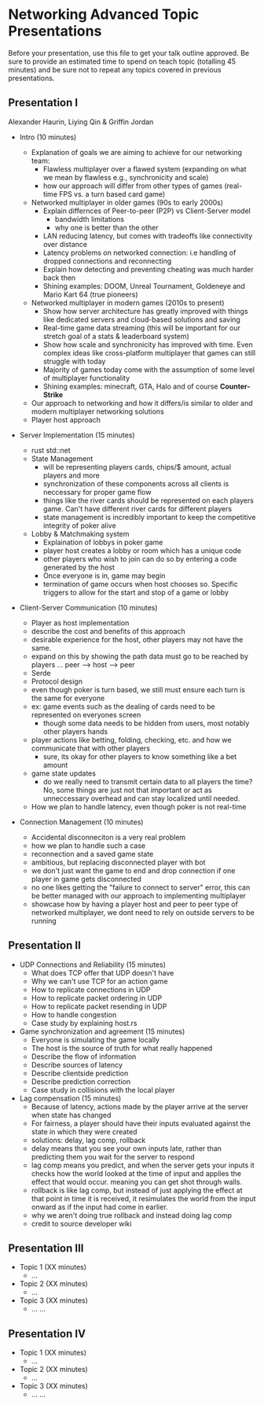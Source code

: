 # Networking Advanced Topic Presentations

Before your presentation, use this file to get your talk outline approved. Be
sure to provide an estimated time to spend on teach topic (totalling 45 minutes)
and be sure not to repeat any topics covered in previous presentations.

## Presentation I

Alexander Haurin,
Liying Qin
& Griffin Jordan

- Intro (10 minutes)
  
  - Explanation of goals we are aiming to achieve for our networking team:
    - Flawless multiplayer over a flawed system (expanding on what we mean by flawless e.g., synchronicity and scale)
    - how our approach will differ from other types of games (real-time FPS vs. a turn based card game)
  - Networked multiplayer in older games (90s to early 2000s)
    - Explain differnces of Peer-to-peer (P2P) vs Client-Server model
        - bandwidth limitations
        - why one is better than the other
    - LAN reducing latency, but comes with tradeoffs like connectivity over distance
    - Latency problems on networked connection: i.e handling of dropped connections and reconnecting
    - Explain how detecting and preventing cheating was much harder back then
    - Shining examples: DOOM, Unreal Tournament, Goldeneye and Mario Kart 64 (true pioneers)
  - Networked multiplayer in modern games (2010s to present)
    - Show how server architecture has greatly improved with things like dedicated servers and cloud-based solutions and saving
    - Real-time game data streaming (this will be important for our stretch goal of a stats & leaderboard system)
    - Show how scale and synchronicity has improved with time. Even complex ideas like cross-platform multiplayer that games can still struggle with today
    - Majority of games today come with the assumption of some level of multiplayer functionality
    - Shining examples: minecraft, GTA, Halo and of course **Counter-Strike**
  - Our approach to networking and how it differs/is similar to older and modern multiplayer networking solutions
  - Player host approach
  
- Server Implementation (15 minutes)
  - rust std::net
  - State Management
    - will be representing players cards, chips/$ amount, actual players and more
    - synchronization of these components across all clients is neccessary for proper game flow
    - things like the river cards should be represented on each players game. Can't have different river cards for different players
    - state management is incredibly important to keep the competitive integrity of poker alive
  - Lobby & Matchmaking system
    - Explaination of lobbys in poker game
    - player host creates a lobby or room which has a unique code
    - other players who wish to join can do so by entering a code generated by the host
    - Once everyone is in, game may begin
    - termination of game occurs when host chooses so. Specific triggers to allow for the start and stop of a game or lobby
    
- Client-Server Communication (10 minutes)
  - Player as host implementation
  - describe the cost and benefits of this approach
  - desirable experience for the host, other players may not have the same.
  - expand on this by showing the path data must go to be reached by players ... peer --> host --> peer
  - Serde
  - Protocol design
  - even though poker is turn based, we still must ensure each turn is the same for everyone
  - ex: game events such as the dealing of cards need to be represented on everyones screen
      - though some data needs to be hidden from users, most notably other players hands
  - player actions like betting, folding, checking, etc. and how we communicate that with other players
    - sure, its okay for other players to know something like a bet amount
  - game state updates
    - do we really need to transmit certain data to all players the time? No, some things are just not that important or act as unneccessary overhead and can stay localized 
      until needed. 
  - How we plan to handle latency, even though poker is not real-time

- Connection Management (10 minutes)
  - Accidental disconneciton is a very real problem
  - how we plan to handle such a case
  - reconnection and a saved game state
  - ambitious, but replacing disconnected player with bot
  - we don't just want the game to end and drop connection if one player in game gets disconnected
  - no one likes getting the "failure to connect to server" error, this can be better managed with our approach to implementing multiplayer
  - showcase how by having a player host and peer to peer type of networked multiplayer, we dont need to rely on outside servers to be running


## Presentation II

- UDP Connections and Reliability (15 minutes)
  - What does TCP offer that UDP doesn't have
  - Why we can't use TCP for an action game
  - How to replicate connections in UDP
  - How to replicate packet ordering in UDP
  - How to replicate packet resending in UDP
  - How to handle congestion
  - Case study by explaining host.rs
- Game synchronization and agreement (15 minutes)
  - Everyone is simulating the game locally
  - The host is the source of truth for what really happened
  - Describe the flow of information
  - Describe sources of latency
  - Describe clientside prediction
  - Describe prediction correction
  - Case study in collisions with the local player
- Lag compensation (15 minutes)
  - Because of latency, actions made by the player arrive at the server when state has changed
  - For fairness, a player should have their inputs evaluated against the state in which they were created
  - solutions: delay, lag comp, rollback
  - delay means that you see your own inputs late, rather than predicting them you wait for the server to respond
  - lag comp means you predict, and when the server gets your inputs it checks how the world looked at the time of input and applies the effect that would occur. meaning you can get shot through walls.
  - rollback is like lag comp, but instead of just applying the effect at that point in time it is received, it resimulates the world from the input onward as if the input had come in earlier.
  - why we aren't doing true rollback and instead doing lag comp
  - credit to source developer wiki


## Presentation III

- Topic 1 (XX minutes)
  - ...
- Topic 2 (XX minutes)
  - ...
- Topic 3 (XX minutes)
  - ...
...


## Presentation IV

- Topic 1 (XX minutes)
  - ...
- Topic 2 (XX minutes)
  - ...
- Topic 3 (XX minutes)
  - ...
...
